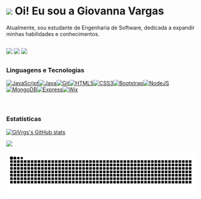  ![](https://user-images.githubusercontent.com/18350557/176309783-0785949b-9127-417c-8b55-ab5a4333674e.gif) Oi! Eu sou a Giovanna Vargas
=======================================================================================================================================

Atualmente, sou estudante de Engenharia de Software, dedicada a expandir minhas habilidades e conhecimentos.

 ##
 
<div> 
  <a href="https://http://www.youtube.com/@giovannavargas1847" target="_blank"><img src="https://img.shields.io/badge/YouTube-FF0000?style=for-the-badge&logo=youtube&logoColor=white" target="_blank"></a>
  <a href = "givrgsrosendo@gmail.com"><img src="https://img.shields.io/badge/-Gmail-%23333?style=for-the-badge&logo=gmail&logoColor=white" target="_blank"></a>
  <a href="https://www.linkedin.com/in/giovanna-vargas-73a499258" target="_blank"><img src="https://img.shields.io/badge/-LinkedIn-%230077B5?style=for-the-badge&logo=linkedin&logoColor=white" target="_blank"></a> 
  
</div>

 ##


### Linguagens e Tecnologias
<p align="left" height="30" width="40">
<a href="https://developer.mozilla.org/en-US/docs/Web/JavaScript" target="_blank" rel="noreferrer"><img src="https://raw.githubusercontent.com/danielcranney/readme-generator/main/public/icons/skills/javascript-colored.svg" width="36" height="36" alt="JavaScript" /></a><a href="https://www.oracle.com/java/" target="_blank" rel="noreferrer"><img src="https://raw.githubusercontent.com/danielcranney/readme-generator/main/public/icons/skills/java-colored.svg" width="36" height="36" alt="Java" /></a><a href="https://git-scm.com/" target="_blank" rel="noreferrer"><img src="https://raw.githubusercontent.com/danielcranney/readme-generator/main/public/icons/skills/git-colored.svg" width="36" height="36" alt="Git" /></a><a href="https://developer.mozilla.org/en-US/docs/Glossary/HTML5" target="_blank" rel="noreferrer"><img src="https://raw.githubusercontent.com/danielcranney/readme-generator/main/public/icons/skills/html5-colored.svg" width="36" height="36" alt="HTML5" /></a><a href="https://www.w3.org/TR/CSS/#css" target="_blank" rel="noreferrer"><img src="https://raw.githubusercontent.com/danielcranney/readme-generator/main/public/icons/skills/css3-colored.svg" width="36" height="36" alt="CSS3" /></a><a href="https://getbootstrap.com/" target="_blank" rel="noreferrer"><img src="https://raw.githubusercontent.com/danielcranney/readme-generator/main/public/icons/skills/bootstrap-colored.svg" width="36" height="36" alt="Bootstrap" /></a><a href="https://nodejs.org/en/" target="_blank" rel="noreferrer"><img src="https://raw.githubusercontent.com/danielcranney/readme-generator/main/public/icons/skills/nodejs-colored.svg" width="36" height="36" alt="NodeJS" /></a><a href="https://www.mongodb.com/" target="_blank" rel="noreferrer"><img src="https://raw.githubusercontent.com/danielcranney/readme-generator/main/public/icons/skills/mongodb-colored.svg" width="36" height="36" alt="MongoDB" /></a><a href="https://expressjs.com/" target="_blank" rel="noreferrer"><img src="https://raw.githubusercontent.com/danielcranney/readme-generator/main/public/icons/skills/express-colored.svg" width="36" height="36" alt="Express" /></a><a href="https://wix.com" target="_blank" rel="noreferrer"><img src="https://raw.githubusercontent.com/danielcranney/readme-generator/main/public/icons/skills/wix-colored.svg" width="36" height="36" alt="Wix" /></a>
</p>

<br>

 ##

### Estatísticas

<div>
<a href="http://www.github.com/GiVrgs"><img src="https://github-readme-stats.vercel.app/api?username=GiVrgs&show_icons=true&hide=&count_private=true&title_color=a855f7&text_color=ffffff&icon_color=a855f7&bg_color=181824&hide_border=true&show_icons=true&locale=pt-br" alt="GiVrgs's GitHub stats" /></a>

<a href="http://www.github.com/GiVrgs"><img src="https://github-readme-stats.vercel.app/api/top-langs/?username=GiVrgs&show_icons=true&hide=&count_private=true&title_color=a855f7&text_color=ffffff&icon_color=a855f7&bg_color=181824&hide_border=true&show_icons=true&layout=compact&custom_title=Tecnologias&langs_count=9"/></a>
</div>

<picture>
  <source media="(prefers-color-scheme: dark)" srcset="https://raw.githubusercontent.com/GiVrgs/GiVrgs/output/github-contribution-grid-snake-dark.svg">
  <source media="(prefers-color-scheme: light)" srcset="https://raw.githubusercontent.com/GiVrgs/GiVrgs/output/github-contribution-grid-snake.svg">
  <img alt="github contribution grid snake animation" src="https://raw.githubusercontent.com/GiVrgs/GiVrgs/output/github-contribution-grid-snake.svg">
</picture>

